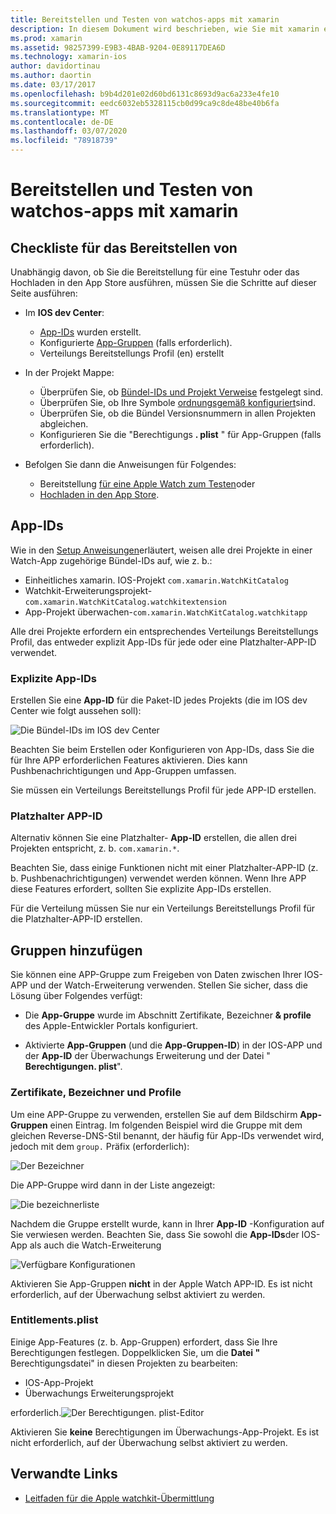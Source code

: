 ```yaml
---
title: Bereitstellen und Testen von watchos-apps mit xamarin
description: In diesem Dokument wird beschrieben, wie Sie mit xamarin erstellten watchos-apps bereitstellen und testen. Es stellt eine Bereitstellungs Prüfliste bereit, erläutert explizite und Platzhalter-App-IDs und berücksichtigt die APP-Gruppen.
ms.prod: xamarin
ms.assetid: 98257399-E9B3-4BAB-9204-0E89117DEA6D
ms.technology: xamarin-ios
author: davidortinau
ms.author: daortin
ms.date: 03/17/2017
ms.openlocfilehash: b9b4d201e02d60bd6131c8693d9ac6a233e4fe10
ms.sourcegitcommit: eedc6032eb5328115cb0d99ca9c8de48be40b6fa
ms.translationtype: MT
ms.contentlocale: de-DE
ms.lasthandoff: 03/07/2020
ms.locfileid: "78918739"
---
```

# <a name="deploying-and-testing-watchos-apps-with-xamarin"></a>Bereitstellen und Testen von watchos-apps mit xamarin

## <a name="deployment-checklist"></a>Checkliste für das Bereitstellen von

Unabhängig davon, ob Sie die Bereitstellung für eine Testuhr oder das Hochladen in den App Store ausführen, müssen Sie die Schritte auf dieser Seite ausführen:

- Im **IOS dev Center**:
  - [App-IDs](#App_IDs) wurden erstellt.
  - Konfigurierte [App-Gruppen](#App_Groups) (falls erforderlich).
  - Verteilungs Bereitstellungs Profil (en) erstellt

- In der Projekt Mappe:

  - Überprüfen Sie, ob [Bündel-IDs und Projekt Verweise](~/ios/watchos/get-started/installation.md) festgelegt sind.
  - Überprüfen Sie, ob Ihre Symbole [ordnungsgemäß konfiguriert](~/ios/watchos/app-fundamentals/icons.md)sind.
  - Überprüfen Sie, ob die Bündel Versionsnummern in allen Projekten abgleichen.
  - Konfigurieren Sie die "Berechtigungs **. plist** " für App-Gruppen (falls erforderlich).

- Befolgen Sie dann die Anweisungen für Folgendes:
  - Bereitstellung [für eine Apple Watch zum Testen](~/ios/watchos/deploy-test/device.md)oder
  - [Hochladen in den App Store](~/ios/watchos/deploy-test/appstore.md).

<a name="App_IDs"/>

## <a name="app-ids"></a>App-IDs

Wie in den [Setup Anweisungen](~/ios/watchos/get-started/installation.md)erläutert, weisen alle drei Projekte in einer Watch-App zugehörige Bündel-IDs auf, wie z. b.:

- Einheitliches xamarin. IOS-Projekt `com.xamarin.WatchKitCatalog`
- Watchkit-Erweiterungsprojekt-`com.xamarin.WatchKitCatalog.watchkitextension`
- App-Projekt überwachen-`com.xamarin.WatchKitCatalog.watchkitapp`

Alle drei Projekte erfordern ein entsprechendes Verteilungs Bereitstellungs Profil, das entweder explizit App-IDs für jede oder eine Platzhalter-APP-ID verwendet.

### <a name="explicit-app-ids"></a>Explizite App-IDs

Erstellen Sie eine **App-ID** für die Paket-ID jedes Projekts (die im IOS dev Center wie folgt aussehen soll):

![Die Bündel-IDs im IOS dev Center](images/appids-specific-sml.png)

Beachten Sie beim Erstellen oder Konfigurieren von App-IDs, dass Sie die für Ihre APP erforderlichen Features aktivieren. Dies kann Pushbenachrichtigungen und App-Gruppen umfassen.

Sie müssen ein Verteilungs Bereitstellungs Profil für jede APP-ID erstellen.

### <a name="wildcard-app-id"></a>Platzhalter APP-ID

Alternativ können Sie eine Platzhalter- **App-ID** erstellen, die allen drei Projekten entspricht, z. b. `com.xamarin.*`.

Beachten Sie, dass einige Funktionen nicht mit einer Platzhalter-APP-ID (z. b. Pushbenachrichtigungen) verwendet werden können. Wenn Ihre APP diese Features erfordert, sollten Sie explizite App-IDs erstellen.

Für die Verteilung müssen Sie nur ein Verteilungs Bereitstellungs Profil für die Platzhalter-APP-ID erstellen.

<a name="App_Groups" />

## <a name="app-groups"></a>Gruppen hinzufügen

Sie können eine APP-Gruppe zum Freigeben von Daten zwischen Ihrer IOS-APP und der Watch-Erweiterung verwenden. Stellen Sie sicher, dass die Lösung über Folgendes verfügt:

- Die **App-Gruppe** wurde im Abschnitt Zertifikate, Bezeichner **& profile** des Apple-Entwickler Portals konfiguriert.

- Aktivierte **App-Gruppen** (und die **App-Gruppen-ID**) in der IOS-APP und der **App-ID** der Überwachungs Erweiterung und der Datei " **Berechtigungen. plist**".

### <a name="certificates-identifiers--profiles"></a>Zertifikate, Bezeichner und Profile

Um eine APP-Gruppe zu verwenden, erstellen Sie auf dem Bildschirm **App-Gruppen** einen Eintrag. Im folgenden Beispiel wird die Gruppe mit dem gleichen Reverse-DNS-Stil benannt, der häufig für App-IDs verwendet wird, jedoch mit dem `group.` Präfix (erforderlich):

![Der Bezeichner](images/appgroups-new-sml.png)

Die APP-Gruppe wird dann in der Liste angezeigt:

![Die bezeichnerliste](images/appgroups-setup-sml.png)

Nachdem die Gruppe erstellt wurde, kann in Ihrer **App-ID** -Konfiguration auf Sie verwiesen werden. Beachten Sie, dass Sie sowohl die **App-IDs**der IOS-App als auch die Watch-Erweiterung

![Verfügbare Konfigurationen](images/appgroups-sml.png)

Aktivieren Sie App-Gruppen **nicht** in der Apple Watch APP-ID. Es ist nicht erforderlich, auf der Überwachung selbst aktiviert zu werden.

### <a name="entitlementsplist"></a>Entitlements.plist

Einige App-Features (z. b. App-Gruppen) erfordert, dass Sie Ihre Berechtigungen festlegen.
Doppelklicken Sie, um die **Datei "** Berechtigungsdatei" in diesen Projekten zu bearbeiten:

- IOS-App-Projekt
- Überwachungs Erweiterungsprojekt

erforderlich.![Der Berechtigungen. plist-Editor](images/entitlements-plist-sml.png)

Aktivieren Sie **keine** Berechtigungen im Überwachungs-App-Projekt. Es ist nicht erforderlich, auf der Überwachung selbst aktiviert zu werden.

## <a name="related-links"></a>Verwandte Links

- [Leitfaden für die Apple watchkit-Übermittlung](https://developer.apple.com/app-store/watch/)
